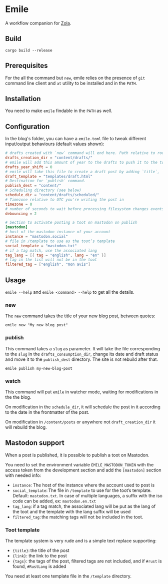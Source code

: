 # Emile

A workflow companion for [Zola](https://getzola.org).

## Build

`cargo build --release`

## Prerequisites

For the all the command but `new`, emile relies on the presence of `git` command line
client and `at` utility to be installed and in the `PATH`.

## Installation

You need to make `emile` findable in the `PATH` as well.

## Configuration

In the blog's folder, you can have a `emile.toml` file to tweak different input/output
behaviours (default values shown): 

```toml
# drafts created with `new` command will end here. Path relative to root of the blog.
drafts_creation_dir = "content/drafts/"
# emile will add this amount of year to the drafts to push it to the top of the list
drafts_year_shift = 0
# emile will take this file to create a draft post by adding `title`, `date` and `draft = true` in the frontmatter 
draft_template = "templates/draft.html"
# Destination for `publish` command.
publish_dest = "content/"
# Scheduling directory (see below)
schedule_dir = "content/drafts/scheduled/"
# Timezone relative to UTC you're writing the post in
timezone = 0
# number of seconds to wait before processing filesystem changes events
debouncing = 2

# Section to activate posting a toot on mastodon on publish
[mastodon]
# host of the mastodon instance of your account
instance = "mastodon.social"
# file in /template to use as the toot’s template
social_template = "mastodon.txt"
# if a tag match, use the associated lang
tag_lang = [{ tag = "english", lang = "en" }]
# tag in the list will not be in the toot
filtered_tag = ["english", "mon avis"]
```

## Usage

`emile --help` and `emile <command> --help` to get all the details.

### new

The `new` command takes the title of your new blog post, between quotes:
```
emile new "My new blog post"
```

### publish

This command takes a `slug` as parameter. It will take the file corresponding to the
`slug` in the `drafts_consumption_dir`, change its date and draft status and move it to
the `publish_dest` directory. The site is not rebuild after that.

```
emile publish my-new-blog-post
```

### watch

This command will put `emile` in watcher mode, waiting for modifications in the the blog.

On modification in the `schedule_dir`, it will schedule the post in it according to the
date in the frontmatter of the post.

On modification in `/content/posts` or anywhere not `draft_creation_dir` it will rebuild
the blog.

## Mastodon support

When a post is published, it is possible to publish a toot on Mastodon.

You need to set the environment variable `EMILE_MASTODON_TOKEN` with the access token from 
the development section and add the `[mastodon]` section with needed info:

- `instance`: The host of the instance where the account used to post is
- `social_template`: The file in `/template` to use for the toot’s template. Default: 
  `mastodon.txt`. In case of multiple languages, a suffix with the iso code can be added, 
  ex: `mastodon.en.txt`
- `tag_lang`: if a tag match, the associated lang will be put as the lang of the toot and 
  the template with the lang suffix will be used
- `filtered_tag`: the matching tags will not be included in the toot.

### Toot template

The template system is very rude and is a simple text replace supporting:
- `{title}`: the title of the post
- `{link}`: the link to the post
- `{tags}`: the tags of the post, filtered tags are not included, and if `#rust` is found, 
  `#RustLang` is added

You need at least one template file in the `/template` directory.